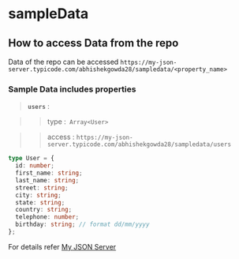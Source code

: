 # sampleData 


## How to access Data from the repo

 Data of the repo can be accessed ```https://my-json-server.typicode.com/abhishekgowda28/sampledata/<property_name>```

### Sample Data includes properties

> **`users`** : 

  > > type :``` Array<User>```

  > > access : ```https://my-json-server.typicode.com/abhishekgowda28/sampledata/users```

```ts
type User = {
  id: number;
  first_name: string;
  last_name: string;
  street: string;
  city: string;
  state: string;
  country: string;
  telephone: number;
  birthday: string; // format dd/mm/yyyy
};

```

For details refer [My JSON Server](https://my-json-server.typicode.com/)